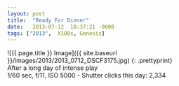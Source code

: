 ```yaml
---
layout: post
title:  "Ready For Dinner"
date:   2013-07-12  18:37:21 -0600
tags: ["2013",  X100s, Genesis]
---
```

![{{ page.title }} Image]({{ site.baseurl }}/images/2013/2013_0712_DSCF3175.jpg)
{: .prettyprint}  
After a long day of intense play  
1/60 sec, f/11, ISO 5000 - Shutter clicks this day: 2,334